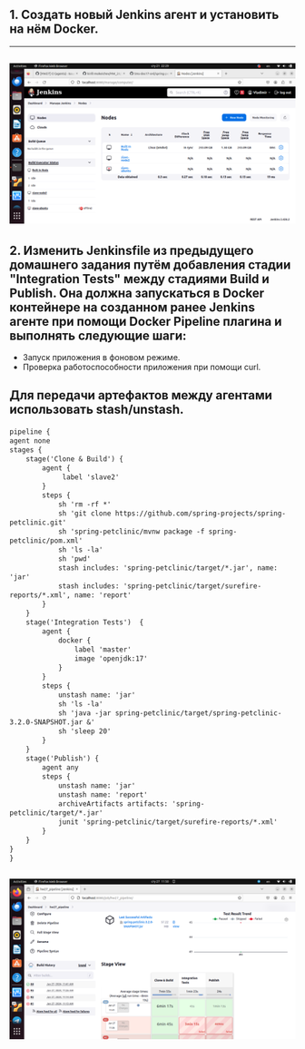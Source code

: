 ## 1. Создать новый Jenkins агент и установить на нём Docker.
---
![plot](slave2.png)
---

## 2. Изменить Jenkinsfile из предыдущего домашнего задания путём добавления стадии "Integration Tests" между стадиями Build и Publish. Она должна запускаться в Docker контейнере на созданном ранее Jenkins агенте при помощи Docker Pipeline плагина и выполнять следующие шаги:
- Запуск приложения в фоновом режиме.
- Проверка работоспособности приложения при помощи curl.

Для передачи артефактов между агентами использовать stash/unstash.
---
	pipeline {
    agent none
    stages {
        stage('Clone & Build') {
            agent {
                 label 'slave2'
            }
            steps {
                sh 'rm -rf *'
                sh 'git clone https://github.com/spring-projects/spring-petclinic.git'
                sh 'spring-petclinic/mvnw package -f spring-petclinic/pom.xml'
                sh 'ls -la'
                sh 'pwd'
                stash includes: 'spring-petclinic/target/*.jar', name: 'jar'
                stash includes: 'spring-petclinic/target/surefire-reports/*.xml', name: 'report'
            }
        }
        stage('Integration Tests')  {
            agent {
                docker {
                    label 'master'
                    image 'openjdk:17'
                }
            }
            steps {
                unstash name: 'jar'
                sh 'ls -la'
                sh 'java -jar spring-petclinic/target/spring-petclinic-3.2.0-SNAPSHOT.jar &'                
                sh 'sleep 20'
            }
        }
        stage('Publish') {
            agent any
            steps {
                unstash name: 'jar'                
                unstash name: 'report'
                archiveArtifacts artifacts: 'spring-petclinic/target/*.jar'
                junit 'spring-petclinic/target/surefire-reports/*.xml'
            }
        }
    }
    }
![plot](pipe_27.png)
---
